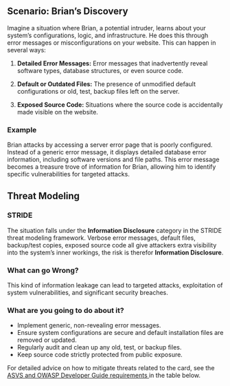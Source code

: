 ## Scenario: Brian’s Discovery

Imagine a situation where Brian, a potential intruder, learns about your system’s configurations, logic, and infrastructure. He does this through error messages or misconfigurations on your website. This can happen in several ways:

1. **Detailed Error Messages:** Error messages that inadvertently reveal software types, database structures, or even source code.

2. **Default or Outdated Files:** The presence of unmodified default configurations or old, test, backup files left on the server.

3. **Exposed Source Code:** Situations where the source code is accidentally made visible on the website.

### Example

Brian attacks by accessing a server error page that is poorly configured. Instead of a generic error message, it displays detailed database error information, including software versions and file paths. This error message becomes a treasure trove of information for Brian, allowing him to identify specific vulnerabilities for targeted attacks.

## Threat Modeling

### STRIDE

The situation falls under the **Information Disclosure** category in the STRIDE threat modeling framework.
Verbose error messages, default files, backup/test copies, exposed source code all give attackers extra visibility into the system’s inner workings, the risk is therefor **Information Disclosure**.

### What can go Wrong?

This kind of information leakage can lead to targeted attacks, exploitation of system vulnerabilities, and significant security breaches.

### What are you going to do about it?

- Implement generic, non-revealing error messages.
- Ensure system configurations are secure and default installation files are removed or updated.
- Regularly audit and clean up any old, test, or backup files.
- Keep source code strictly protected from public exposure.

For detailed advice on how to mitigate threats related to the card, see the [ASVS and OWASP Developer Guide requirements ](#mapping 'ASVS and OWASP Developer Guide requirements [internal]') in the table below.
